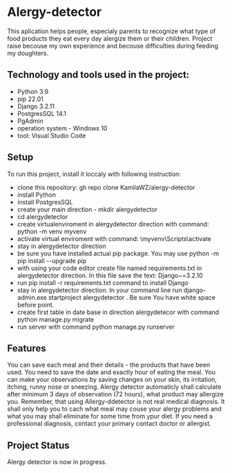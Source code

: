 # Alergy-detector

This aplication helps people, especialy parents to recognize what type of food products they eat every day alergize them or their children. Project raise becouse my own experience and becouse difficulties during feeding my doughters.

## Technology and tools used in the project: 

- Python 3.9
- pip 22.01
- Django 3.2.11
- PostgresSQL 14.1
- PgAdmin
- operation system  - Windows 10
- tool: Visual Studio Code

## Setup

To run this project, install it loccaly with following instruction:


- clone this repository: gh repo clone KamilaWZ/alergy-detector
- install Python
- install PostgresSQL
- create your main direction - mkdir alergydetector
- cd alergydetector
- create virtualenviroment in alergydetector direction with command: python -m venv myvenv
- activate virtual enviroment with command: \myvenv\Scripts\activate
- stay in alergydetector direction
- be sure you have installed actual pip package. You may use python -m pip install --upgrade pip
- with using your code editor create file named requirements.txt in alergydetector direction. In this file save the text: Django~=3.2.10
- run pip install -r requirements.txt command to install Django
- stay in alergydetector direction. In your command line run django-admin.exe startproject alergydetector .    Be sure You have white space before point. 
- create first table in date base in direction alergydetecor with command python manage.py migrate 
- run server with command python manage.py runserver 

 
## Features

You can save each meal and their details - the products that have been used.
You need to save the date and exactly hour of eating the meal.
You can make your observations by saving changes on your skin, its irritation, itching, runny nose or sneezing. 
Alergy detector automaticly shall calculate after minimum 3 days of observation (72 hours), what product may allergize you.
Remember, that using Allergy-ddetector is not real medical diagnosis. It shall only help you to cach what meal may couse your alergy problems and what you may shall eliminate for some time from ypur diet. 
If you need a professional diagnosis, contact your primary contact doctor or allergist.


## Project Status

Alergy detector is now in progress. 


 

